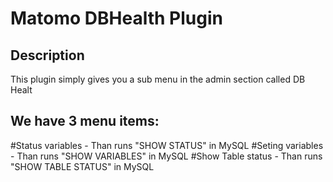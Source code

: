# Matomo DBHealth Plugin

## Description

This plugin simply gives you a sub menu in the admin section called DB Healt

## We have 3 menu items:
#Status variables - Than runs "SHOW STATUS" in MySQL
#Seting variables - Than runs "SHOW VARIABLES" in MySQL
#Show Table status - Than runs "SHOW TABLE STATUS" in MySQL
